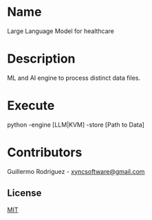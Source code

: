 # Name
Large Language Model for healthcare

# Description
ML and AI engine to process distinct data files.

# Execute
python -engine [LLM|KVM] -store [Path to Data]

# Contributors
Guillermo Rodriguez - xyncsoftware@gmail.com


## License
[MIT](https://choosealicense.com/licenses/mit/)